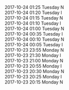 2017-10-24 01:25 Tuesday  N  
2017-10-24 01:20 Tuesday  I  
2017-10-24 01:15 Tuesday  N  
2017-10-24 01:10 Tuesday  I  
2017-10-24 01:00 Tuesday  N  
2017-10-24 00:35 Tuesday  I  
2017-10-24 00:10 Tuesday  N  
2017-10-24 00:05 Tuesday  I  
2017-10-23 23:55 Monday  N  
2017-10-23 21:30 Monday  I  
2017-10-23 21:00 Monday  N  
2017-10-23 20:55 Monday  I  
2017-10-23 20:30 Monday  N  
2017-10-23 20:25 Monday  I  
2017-10-23 20:15 Monday  N  
